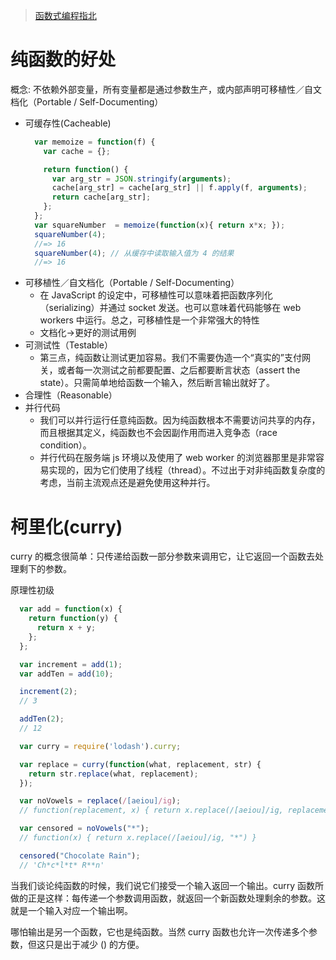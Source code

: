 > [函数式编程指北](https://llh911001.gitbooks.io/mostly-adequate-guide-chinese/content/)
# 纯函数的好处
概念: 不依赖外部变量，所有变量都是通过参数生产，或内部声明可移植性／自文档化（Portable / Self-Documenting）

- 可缓存性(Cacheable)
  ```Javascript
    var memoize = function(f) {
      var cache = {};

      return function() {
        var arg_str = JSON.stringify(arguments);
        cache[arg_str] = cache[arg_str] || f.apply(f, arguments);
        return cache[arg_str];
      };
    };
    var squareNumber  = memoize(function(x){ return x*x; });
    squareNumber(4);
    //=> 16
    squareNumber(4); // 从缓存中读取输入值为 4 的结果
    //=> 16
  ```
- 可移植性／自文档化（Portable / Self-Documenting）
  - 在 JavaScript 的设定中，可移植性可以意味着把函数序列化（serializing）并通过 socket 发送。也可以意味着代码能够在 web workers 中运行。总之，可移植性是一个非常强大的特性
  - 文档化->更好的测试用例
- 可测试性（Testable）
  - 第三点，纯函数让测试更加容易。我们不需要伪造一个“真实的”支付网关，或者每一次测试之前都要配置、之后都要断言状态（assert the state）。只需简单地给函数一个输入，然后断言输出就好了。
- 合理性（Reasonable）
- 并行代码
  - 我们可以并行运行任意纯函数。因为纯函数根本不需要访问共享的内存，而且根据其定义，纯函数也不会因副作用而进入竞争态（race condition）。
  - 并行代码在服务端 js 环境以及使用了 web worker 的浏览器那里是非常容易实现的，因为它们使用了线程（thread）。不过出于对非纯函数复杂度的考虑，当前主流观点还是避免使用这种并行。


# 柯里化(curry)
curry 的概念很简单：只传递给函数一部分参数来调用它，让它返回一个函数去处理剩下的参数。

原理性初级
```Javascript
  var add = function(x) {
    return function(y) {
      return x + y;
    };
  };

  var increment = add(1);
  var addTen = add(10);

  increment(2);
  // 3

  addTen(2);
  // 12
```

```Javascript
  var curry = require('lodash').curry;

  var replace = curry(function(what, replacement, str) {
    return str.replace(what, replacement);
  });

  var noVowels = replace(/[aeiou]/ig);
  // function(replacement, x) { return x.replace(/[aeiou]/ig, replacement) }

  var censored = noVowels("*");
  // function(x) { return x.replace(/[aeiou]/ig, "*") }

  censored("Chocolate Rain");
  // 'Ch*c*l*t* R**n'
```
当我们谈论纯函数的时候，我们说它们接受一个输入返回一个输出。curry 函数所做的正是这样：每传递一个参数调用函数，就返回一个新函数处理剩余的参数。这就是一个输入对应一个输出啊。

哪怕输出是另一个函数，它也是纯函数。当然 curry 函数也允许一次传递多个参数，但这只是出于减少 () 的方便。